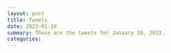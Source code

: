 ```yaml
---
layout: post
title: Tweets
date: 2023-01-19
summary: These are the tweets for January 19, 2023.
categories:
---
```


